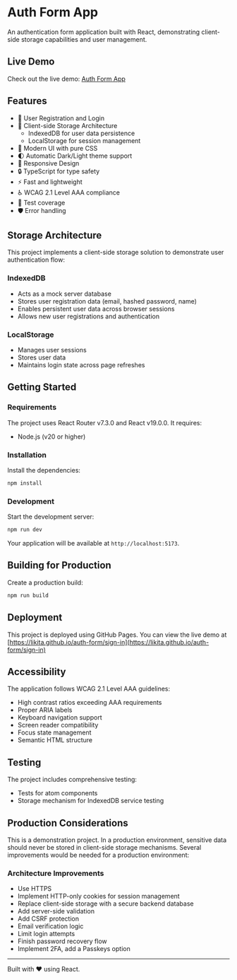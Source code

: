 # Auth Form App

An authentication form application built with React, demonstrating client-side storage capabilities and user management.

## Live Demo
Check out the live demo: [Auth Form App](https://likita.github.io/auth-form/sign-in)

## Features

- 🔐 User Registration and Login
- 💾 Client-side Storage Architecture
  - IndexedDB for user data persistence
  - LocalStorage for session management
- 🎨 Modern UI with pure CSS
- 🌓 Automatic Dark/Light theme support
- 📱 Responsive Design
- 🔒 TypeScript for type safety
- ⚡️ Fast and lightweight
- ♿️ WCAG 2.1 Level AAA compliance
- 🧪 Test coverage
- 🛡️ Error handling

## Storage Architecture

This project implements a client-side storage solution to demonstrate user authentication flow:

### IndexedDB
- Acts as a mock server database
- Stores user registration data (email, hashed password, name)
- Enables persistent user data across browser sessions
- Allows new user registrations and authentication

### LocalStorage
- Manages user sessions
- Stores user data
- Maintains login state across page refreshes

## Getting Started

### Requirements
The project uses React Router v7.3.0 and React v19.0.0.
It requires:

- Node.js (v20 or higher)

### Installation

Install the dependencies:

```bash
npm install
```

### Development

Start the development server:

```bash
npm run dev
```

Your application will be available at `http://localhost:5173`.

## Building for Production

Create a production build:

```bash
npm run build
```

## Deployment

This project is deployed using GitHub Pages. You can view the live demo at [https://likita.github.io/auth-form/sign-in](https://likita.github.io/auth-form/sign-in)

## Accessibility

The application follows WCAG 2.1 Level AAA guidelines:
- High contrast ratios exceeding AAA requirements
- Proper ARIA labels
- Keyboard navigation support
- Screen reader compatibility
- Focus state management
- Semantic HTML structure

## Testing
The project includes comprehensive testing:
- Tests for atom components
- Storage mechanism for IndexedDB service testing

## Production Considerations
 
This is a demonstration project. In a production environment, sensitive data should never be stored in client-side storage mechanisms. Several improvements would be needed for a production environment:

### Architecture Improvements
- Use HTTPS
- Implement HTTP-only cookies for session management
- Replace client-side storage with a secure backend database
- Add server-side validation
- Add CSRF protection
- Email verification logic
- Limit login attempts
- Finish password recovery flow
- Implement 2FA, add a Passkeys option


---

Built with ❤️ using React.
